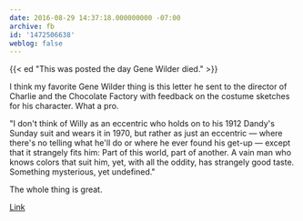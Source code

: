 ```yaml
---
date: 2016-08-29 14:37:18.000000000 -07:00
archive: fb
id: '1472506638'
weblog: false
---
```


{{< ed "This was posted the day Gene Wilder died." >}}

I think my favorite Gene Wilder thing is this letter he sent to the director of Charlie and the Chocolate Factory with feedback on the costume sketches for his character. What a pro.

"I don't think of Willy as an eccentric who holds on to his 1912 Dandy's Sunday suit and wears it in 1970, but rather as just an eccentric — where there's no telling what he'll do or where he ever found his get-up — except that it strangely fits him: Part of this world, part of another. A vain man who knows colors that suit him, yet, with all the oddity, has strangely good taste. Something mysterious, yet undefined."

The whole thing is great.

[Link](http://www.lettersofnote.com/2012/06/part-of-this-world-part-of-another.html)
